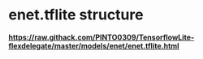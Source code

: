 # enet.tflite structure
**https://raw.githack.com/PINTO0309/TensorflowLite-flexdelegate/master/models/enet/enet.tflite.html**
